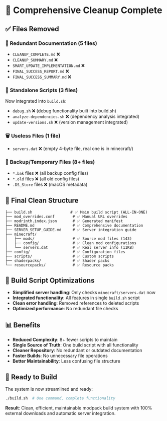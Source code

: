# 🧹 Comprehensive Cleanup Complete

## ✅ Files Removed

### 📄 **Redundant Documentation** (5 files)
- `CLEANUP_COMPLETE.md` ❌
- `CLEANUP_SUMMARY.md` ❌  
- `SMART_UPDATE_IMPLEMENTATION.md` ❌
- `FINAL_SUCCESS_REPORT.md` ❌
- `FINAL_SUCCESS_SUMMARY.md` ❌

### 🔧 **Standalone Scripts** (3 files)
Now integrated into `build.sh`:
- `debug.sh` ❌ (debug functionality built into build.sh)
- `analyze-dependencies.sh` ❌ (dependency analysis integrated)
- `update-versions.sh` ❌ (version management integrated)

### 🗑️ **Useless Files** (1 file)
- `servers.dat` ❌ (empty 4-byte file, real one is in minecraft/)

### 🔄 **Backup/Temporary Files** (8+ files)
- `*.bak` files ❌ (all backup config files)
- `*.old` files ❌ (all old config files) 
- `.DS_Store` files ❌ (macOS metadata)

## 🎯 **Final Clean Structure**

```
├── build.sh                 # ✅ Main build script (ALL-IN-ONE)
├── mod_overrides.conf        # ✅ Manual URL overrides
├── modrinth.index.json       # ✅ Generated manifest
├── README.md                 # ✅ Comprehensive documentation
├── SERVER_SETUP_GUIDE.md     # ✅ Server integration guide
├── minecraft/
│   ├── mods/                 # ✅ Source mod files (143)
│   ├── config/               # ✅ Clean mod configurations
│   └── servers.dat           # ✅ Real server info (11KB)
├── config/                   # ✅ Configuration files
├── scripts/                  # ✅ Custom scripts
├── shaderpacks/              # ✅ Shader packs
└── resourcepacks/            # ✅ Resource packs
```

## 🔧 **Build Script Optimizations**

- **Simplified server handling**: Only checks `minecraft/servers.dat` now
- **Integrated functionality**: All features in single `build.sh` script
- **Clean error handling**: Removed references to deleted scripts
- **Optimized performance**: No redundant file checks

## 📊 **Benefits**

- **Reduced Complexity**: 8+ fewer scripts to maintain
- **Single Source of Truth**: One build script with all functionality
- **Cleaner Repository**: No redundant or outdated documentation
- **Faster Builds**: No unnecessary file operations
- **Better Maintainability**: Less confusing file structure

## 🎯 **Ready to Build**

The system is now streamlined and ready:

```bash
./build.sh  # One command, complete functionality
```

**Result**: Clean, efficient, maintainable modpack build system with 100% external downloads and automatic server integration.
